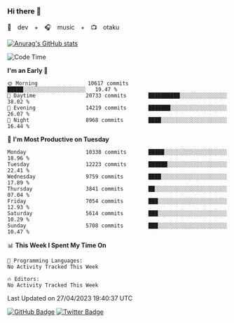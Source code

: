 ### Hi there 👋

🚀　dev　+　🎧　music　+　📺　otaku


[![Anurag's GitHub stats](https://github-readme-stats.vercel.app/api?username=koheitasaka&count_private=true&show_icons=true&theme=monokai)](https://github.com/koheitasaka/github-readme-stats)

<!--START_SECTION:waka-->
![Code Time](http://img.shields.io/badge/Code%20Time-1%2C161%20hrs%2023%20mins-blue)

**I'm an Early 🐤** 

```text
🌞 Morning                10617 commits       █████░░░░░░░░░░░░░░░░░░░░   19.47 % 
🌆 Daytime                20733 commits       ██████████░░░░░░░░░░░░░░░   38.02 % 
🌃 Evening                14219 commits       ███████░░░░░░░░░░░░░░░░░░   26.07 % 
🌙 Night                  8968 commits        ████░░░░░░░░░░░░░░░░░░░░░   16.44 % 
```
📅 **I'm Most Productive on Tuesday** 

```text
Monday                   10338 commits       █████░░░░░░░░░░░░░░░░░░░░   18.96 % 
Tuesday                  12223 commits       ██████░░░░░░░░░░░░░░░░░░░   22.41 % 
Wednesday                9759 commits        ████░░░░░░░░░░░░░░░░░░░░░   17.89 % 
Thursday                 3841 commits        ██░░░░░░░░░░░░░░░░░░░░░░░   07.04 % 
Friday                   7054 commits        ███░░░░░░░░░░░░░░░░░░░░░░   12.93 % 
Saturday                 5614 commits        ███░░░░░░░░░░░░░░░░░░░░░░   10.29 % 
Sunday                   5708 commits        ███░░░░░░░░░░░░░░░░░░░░░░   10.47 % 
```


📊 **This Week I Spent My Time On** 

```text
💬 Programming Languages: 
No Activity Tracked This Week

🔥 Editors: 
No Activity Tracked This Week
```


 Last Updated on 27/04/2023 19:40:37 UTC
<!--END_SECTION:waka-->

[![GitHub Badge](https://img.shields.io/badge/GitHub-100000?style=for-the-badge&logo=github&logoColor=white)](https://github.com/koheitasaka)
[![Twitter Badge](https://img.shields.io/badge/Twitter-1DA1F2?style=for-the-badge&logo=twitter&logoColor=white)](https://twitter.com/sleep_asleep_)
